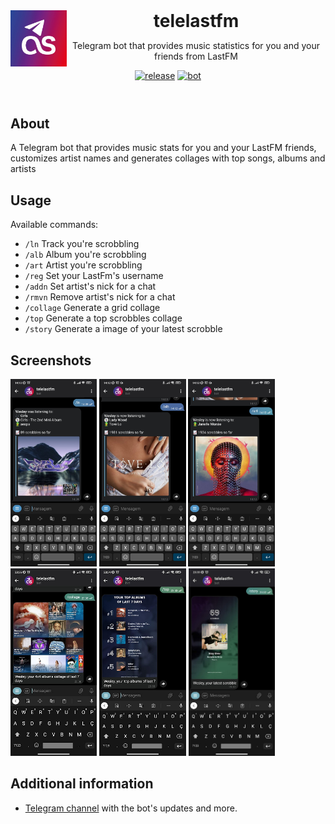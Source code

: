 <header>
<img src="docs/assets/logo.jpg" alt="logo" height="90" align="left">
<h1 style="display: inline">telelastfm</h1>

Telegram bot that provides music statistics for you and your friends from LastFM

[![release](https://img.shields.io/badge/release-v3.0.0-green.svg?style=flat)]()
[![bot](https://img.shields.io/badge/Bot-Telegram-blue)](https://t.me/telelastfmbot)
</header>

## About

A Telegram bot that provides music stats for you and your LastFM friends, customizes artist names and generates collages with top songs, albums and artists

## Usage
Available commands:
* `/ln`    Track you're scrobbling
* `/alb`   Album you're scrobbling
* `/art`   Artist you're scrobbling
* `/reg`   Set your LastFm's username
* `/addn`  Set artist's nick for a chat
* `/rmvn`  Remove artist's nick for a chat
* `/collage` Generate a grid collage
* `/top` Generate a top scrobbles collage
* `/story` Generate a image of your latest scrobble

## Screenshots

<img src="docs/assets/ln.jpg" alt="ln" height="300">  
<img src="docs/assets/alb.jpg" alt="alb" height="300">  
<img src="docs/assets/art.jpg" alt="art" height="300">  
<img src="docs/assets/collage.jpg" alt="collage" height="300">
<img src="docs/assets/top.jpg" alt="top" height="300">
<img src="docs/assets/story.jpg" alt="story" height="300">

## Additional information

-   [Telegram channel](https://t.me/telelastfmnews) with the bot's updates and more.